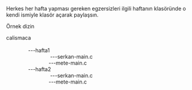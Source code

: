 Herkes her hafta yapması gereken egzersizleri ilgili haftanın klasöründe o kendi ismiyle klasör açarak paylaşsın.

Örnek dizin 

calismaca<br>
         <br>
         &nbsp; &nbsp; &nbsp; &nbsp;&nbsp; &nbsp; &nbsp; &nbsp;
         ---hafta1
          <br> &nbsp; &nbsp; &nbsp; &nbsp;&nbsp; &nbsp; &nbsp; &nbsp; &nbsp; &nbsp; &nbsp; &nbsp;&nbsp; &nbsp; &nbsp; &nbsp;                ---serkan-main.c
                  <br>            &nbsp; &nbsp; &nbsp; &nbsp;&nbsp; &nbsp; &nbsp; &nbsp; &nbsp; &nbsp; &nbsp; &nbsp; &nbsp; &nbsp; &nbsp; ---mete-main.c <br>
               &nbsp; &nbsp; &nbsp; &nbsp;&nbsp; &nbsp; &nbsp; &nbsp;
               ---hafta2
          <br> &nbsp; &nbsp; &nbsp; &nbsp;&nbsp; &nbsp; &nbsp; &nbsp; &nbsp; &nbsp; &nbsp; &nbsp;&nbsp; &nbsp; &nbsp; &nbsp;                ---serkan-main.c
                  <br>    &nbsp; &nbsp; &nbsp; &nbsp;&nbsp; &nbsp; &nbsp; &nbsp; &nbsp; &nbsp; &nbsp; &nbsp; &nbsp; &nbsp; &nbsp; ---mete-main.c <br>
               &nbsp; &nbsp; &nbsp; &nbsp;&nbsp; &nbsp; &nbsp; &nbsp;
